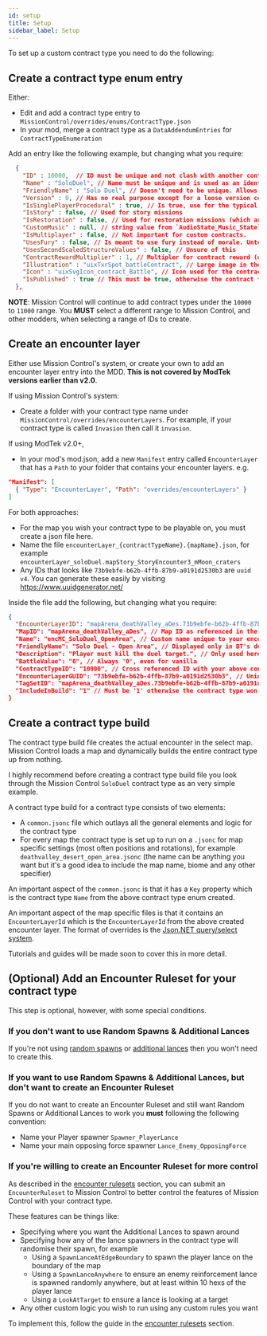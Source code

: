```yaml
---
id: setup
title: Setup
sidebar_label: Setup
---
```


To set up a custom contract type you need to do the following:

## Create a contract type enum entry

Either:

- Edit and add a contract type entry to `MissionControl/overrides/enums/ContractType.json`
- In your mod, merge a contract type as a `DataAddendumEntries` for `ContractTypeEnumeration`

Add an entry like the following example, but changing what you require:

```json
  {
    "ID" : 10000,  // ID must be unique and not clash with another contract type. Used in the below encounter layer.
    "Name" : "SoloDuel", // Name must be unique and is used as an identifier in contract overrides JSON
    "FriendlyName" : "Solo Duel", // Doesn't need to be unique. Allows contract type stacking. Name used in the game UI
    "Version" : 0, // Has no real purpose except for a loose version control
    "IsSinglePlayerProcedural" : true, // Is true, use for the typical contracts that pop up. false for story/restoration
    "IsStory" : false, // Used for story missions
    "IsRestoration" : false, // Used for restoration missions (which are the same as story really)
    "CustomMusic" : null, // string value from `AudioState_Music_State` enum
    "IsMultiplayer" : false, // Not important for custom contracts.
    "UsesFury" : false, // Is meant to use fury instead of morale. Untested.
    "UsesSecondScaledStructureValues" : false, // Unsure of this
    "ContractRewardMultiplier" : 1, // Multipler for contract reward (of course!)
    "Illustration" : "uixTxrSpot_battleContract", // Large image in the UI for the contract type
    "Icon" : "uixSvgIcon_contract_Battle", // Icon used for the contract type
    "IsPublished" : true // This must be true, otherwise the contract type won't be available to use
  },
```

**NOTE**: Mission Control will continue to add contract types under the `10000` to `11000` range. You **MUST** select a different range to Mission Control, and other modders, when selecting a range of IDs to create.

## Create an encounter layer

Either use Mission Control's system, or create your own to add an encounter layer entry into the MDD. **This is not covered by ModTek versions earlier than v2.0**.

If using Mission Control's system:

- Create a folder with your contract type name under `MissionControl/overrides/encounterLayers`. For example, if your contract type is called `Invasion` then call it `invasion`.

If using ModTek v2.0+,

- In your mod's mod.json, add a new `Manifest` entry called `EncounterLayer` that has a `Path` to your folder that contains your encounter layers. e.g.

```json
"Manifest": [
  { "Type": "EncounterLayer", "Path": "overrides/encounterLayers" }
]
```

For both approaches:

- For the map you wish your contract type to be playable on, you must create a json file here.
- Name the file `encounterLayer_{contractTypeName}.{mapName}.json`, for example `encounterLayer_soloDuel.mapStory_StoryEncounter3_mMoon_craters`
- Any IDs that looks like `73b9ebfe-b62b-4ffb-87b9-a0191d2530b3` are `uuid v4`. You can generate these easily by visiting https://www.uuidgenerator.net/

Inside the file add the following, but changing what you require:

```json
{
  "EncounterLayerID": "mapArena_deathValley_aDes.73b9ebfe-b62b-4ffb-87b9-a0191d2530b3", // Unique ID as {mapName}.{UUIDv4}
  "MapID": "mapArena_deathValley_aDes", // Map ID as referenced in the `Maps` table in the MDD
  "Name": "encMC_SoloDuel_OpenArea", // Custom name unique to your encounter. encGeneral is used for vanilla. encMC for MC.
  "FriendlyName": "Solo Duel - Open Area", // Displayed only in BT's debug contract selector
  "Description": "Player must kill the duel target.", // Only used here
  "BattleValue": "0", // Always '0', even for vanilla
  "ContractTypeID": "10000", // Cross referenced ID with your above contract type enum
  "EncounterLayerGUID": "73b9ebfe-b62b-4ffb-87b9-a0191d2530b3", // Unique UUIDv4. Must be the same as the other UUIDs in this file
  "TagSetID": "mapArena_deathValley_aDes.73b9ebfe-b62b-4ffb-87b9-a0191d2530b3", // Same ID as 'EncounterLayerID' above
  "IncludeInBuild": "1" // Must be '1' otherwise the contract type won't be available to use
}
```

## Create a contract type build

The contract type build file creates the actual encounter in the select map. Mission Control loads a map and dynamically builds the entire contract type up from nothing.

I highly recommend before creating a contract type build file you look through the Mission Control `SoloDuel` contract type as an very simple example.

A contract type build for a contract type consists of two elements:

- A `common.jsonc` file which outlays all the general elements and logic for the contract type
- For every map the contract type is set up to run on a `.jsonc` for map specific settings (most often positions and rotations), for example `deathvalley_desert_open_area.jsonc` (the name can be anything you want but it's a good idea to include the map name, biome and any other specifier)

An important aspect of the `common.jsonc` is that it has a `Key` property which is the contract type `Name` from the above contract type enum created.

An important aspect of the map specific files is that it contains an `EncounterLayerId` which is the `EncounterLayerId` from the above created encounter layer. The format of overrides is the [Json.NET query/select system](https://www.newtonsoft.com/json/help/html/QueryJsonSelectTokenJsonPath.htm).

Tutorials and guides will be made soon to cover this in more detail.

## (Optional) Add an Encounter Ruleset for your contract type

This step is optional, however, with some special conditions.

### If you don't want to use Random Spawns & Additional Lances

If you're not using [random spawns](../features/random-spawns) or [additional lances](../features/additional-lances) then you won't need to create this.

### If you want to use Random Spawns & Additional Lances, but don't want to create an Encounter Ruleset

If you do not want to create an Encounter Ruleset and still want Random Spawns or Additional Lances to work you **must** following the following convention:

- Name your Player spawner `Spawner_PlayerLance`
- Name your main opposing force spawner `Lance_Enemy_OpposingForce`

### If you're willing to create an Encounter Ruleset for more control

As described in the [encounter rulesets](../features/encounter-rulesets.md) section, you can submit an `EncounterRuleset` to Mission Control to better control the features of Mission Control with your contract type.

These features can be things like:

- Specifying where you want the Additional Lances to spawn around
- Specifying how any of the lance spawners in the contract type will randomise their spawn, for example
  - Using a `SpawnLanceAtEdgeBoundary` to spawn the player lance on the boundary of the map
  - Using a `SpawnLanceAnywhere` to ensure an enemy reinforcement lance is spawned randomly anywhere, but at least within 10 hexs of the player lance
  - Using a `LookAtTarget` to ensure a lance is looking at a target
- Any other custom logic you wish to run using any custom rules you want

To implement this, follow the guide in the [encounter rulesets](../features/encounter-rulesets.md) section.
